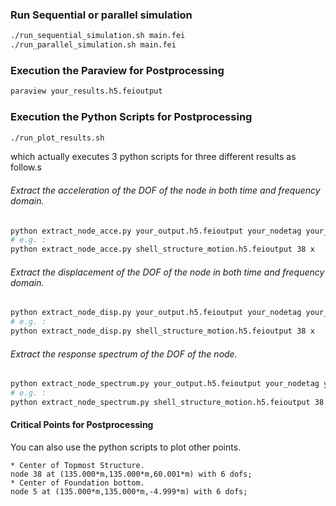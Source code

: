 ### Run Sequential or parallel simulation
```bash
./run_sequential_simulation.sh main.fei
./run_parallel_simulation.sh main.fei
```

### Execution the Paraview for Postprocessing
```bash
paraview your_results.h5.feioutput
```

### Execution the Python Scripts for Postprocessing
```bash
./run_plot_results.sh
```
which actually executes 3 python scripts for three different results as follow.s

###### Extract the acceleration of the DOF of the node in both time and frequency domain.
```bash
python extract_node_acce.py your_output.h5.feioutput your_nodetag your_dof
# e.g. : 
python extract_node_acce.py shell_structure_motion.h5.feioutput 38 x
```

###### Extract the displacement of the DOF of the node in both time and frequency domain.
```bash
python extract_node_disp.py your_output.h5.feioutput your_nodetag your_dof
# e.g. : 
python extract_node_disp.py shell_structure_motion.h5.feioutput 38 x
```

###### Extract the response spectrum of the DOF of the node.
```bash
python extract_node_spectrum.py your_output.h5.feioutput your_nodetag your_dof
# e.g. : 
python extract_node_spectrum.py shell_structure_motion.h5.feioutput 38 x
```

#### Critical Points for Postprocessing
You can also use the python scripts to plot other points.

```
* Center of Topmost Structure.
node 38 at (135.000*m,135.000*m,60.001*m) with 6 dofs; 
* Center of Foundation bottom. 
node 5 at (135.000*m,135.000*m,-4.999*m) with 6 dofs; 
```





